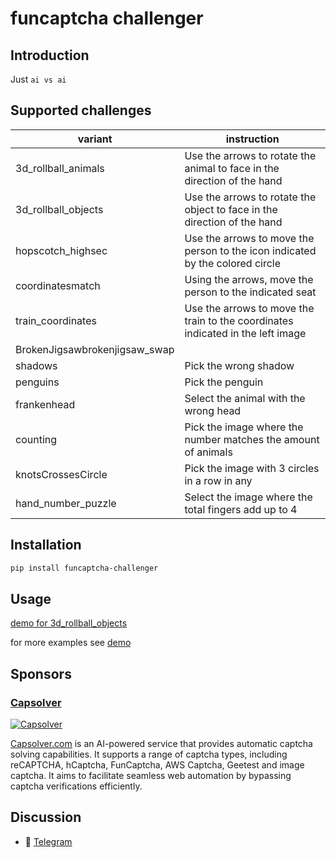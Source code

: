 # funcaptcha challenger

## Introduction

Just `ai vs ai`

## Supported challenges

| variant                       | instruction                                                                     |                                                                              
|-------------------------------|---------------------------------------------------------------------------------|
| 3d_rollball_animals           | Use the arrows to rotate the animal to face in the direction of the hand        |
| 3d_rollball_objects           | Use the arrows to rotate the object to face in the direction of the hand        |
| hopscotch_highsec             | Use the arrows to move the person to the icon indicated by the colored circle   |                                                                                          
| coordinatesmatch              | Using the arrows, move the person to the indicated seat                         |       
| train_coordinates             | Use the arrows to move the train to the coordinates indicated in the left image | 
| BrokenJigsawbrokenjigsaw_swap |                                                                                 | 
| shadows                       | Pick the wrong shadow                                                           |
| penguins                      | Pick the penguin                                                                |
| frankenhead                   | Select the animal with the wrong head                                           |
| counting                      | Pick the image where the number matches the amount of animals                   |
| knotsCrossesCircle            | Pick the image with 3 circles in a row in any                                   |
| hand_number_puzzle            | Select the image where the total fingers add up to 4                            |

## Installation

```bash
pip install funcaptcha-challenger
```

## Usage

[demo for 3d_rollball_objects](demo/3d_rollball_animals_demo.py)

for more examples see [demo](demo)

## Sponsors

### [Capsolver](https://capsolver.com?utm_source=github&utm_medium=banner_github&utm_campaign=funcaptcha_challenger)

[![Capsolver](doc/sponsors.gif)](https://capsolver.com?utm_source=github&utm_medium=banner_github&utm_campaign=funcaptcha_challenger)

[Capsolver.com](https://capsolver.com?utm_source=github&utm_medium=banner_github&utm_campaign=funcaptcha_challenger) is
an AI-powered service that provides automatic captcha solving capabilities. It supports a range of captcha types,
including reCAPTCHA, hCaptcha, FunCaptcha, AWS Captcha, Geetest and image captcha. It aims to
facilitate seamless web automation by bypassing captcha verifications efficiently.

## Discussion

- 📱 [Telegram](https://t.me/+iNf8qQk0KUpkYmEx)
